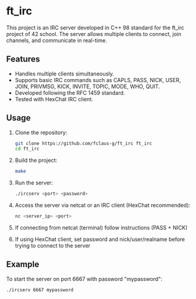 # ft_irc

This project is an IRC server developed in C++ 98 standard for the ft_irc project of 42 school. The server allows multiple clients to connect, join channels, and communicate in real-time.

## Features

- Handles multiple clients simultaneously.
- Supports basic IRC commands such as CAPLS, PASS, NICK, USER, JOIN, PRIVMSG, KICK, INVITE, TOPIC, MODE, WHO, QUIT.
- Developed following the RFC 1459 standard.
- Tested with HexChat IRC client.

## Usage

1. Clone the repository:
    ```sh
    git clone https://github.com/fclaus-g/ft_irc ft_irc
    cd ft_irc
    ```

2. Build the project:
    ```sh
    make
    ```

3. Run the server:
    ```sh
    ./ircserv <port> <password>
    ```

4. Access the server via netcat or an IRC client (HexChat recommended):
    ```sh
    nc <server_ip> <port>
    ```

5. If connecting from netcat (terminal) follow instructions (PASS + NICK)

6. If using HexChat client, set password and nick/user/realname before trying to connect to the server

## Example

To start the server on port 6667 with password "mypassword":
```sh
./ircserv 6667 mypassword
